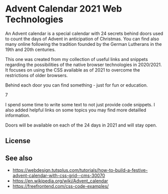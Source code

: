 # Advent Calendar 2021 Web Technologies

<p>An Advent calendar is a special calendar with 24 secrets behind doors used to count the days of Advent in anticipation of Christmas.
You can find also many online following the tradition founded by the German Lutherans in the 19th and 20th centuries.</p>

<p>This one was created from my collection of useful links and snippets regarding the possibilities of the native browser technologies in 2020/2021.
It focuses on using the CSS available as of 2021 to overcome the restrictions of older browsers.
</p>

<p>Behind each door you can find something - just for fun or education.</p>7

<p>I spend some time to write some text to not just provide code snippets. I also added helpful links on some topics you may find more detailled information.</p>

<p>Doors will be available on each of the 24 days in 2021 and will stay open.</p>

## License



## See also

* <https://webdesign.tutsplus.com/tutorials/how-to-build-a-festive-advent-calendar-with-css-grid--cms-30070>
* <https://en.wikipedia.org/wiki/Advent_calendar>
* <https://freefrontend.com/css-code-examples/>
